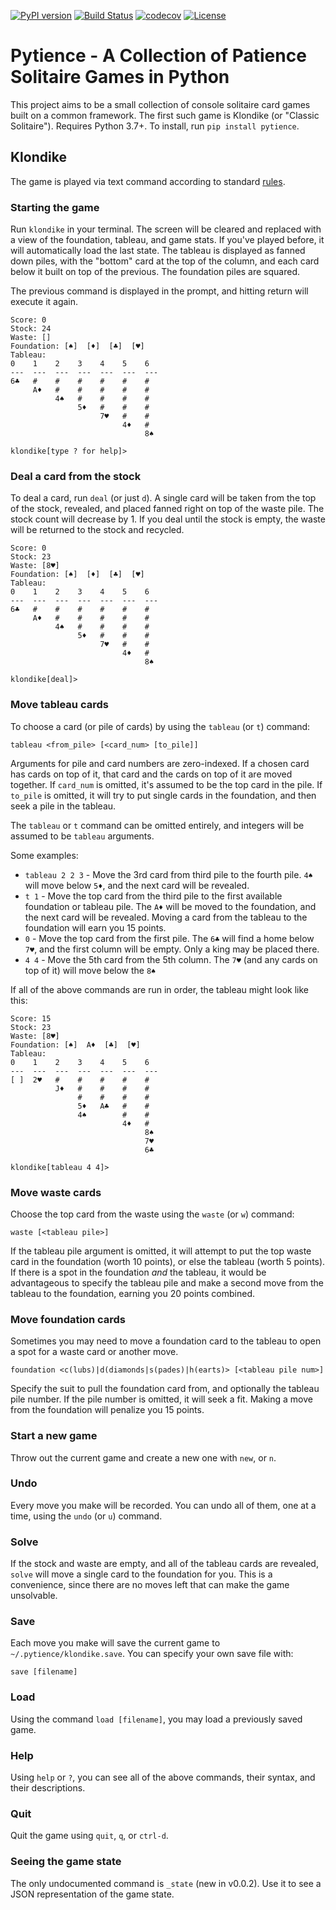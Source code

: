 [![PyPI version](https://img.shields.io/pypi/v/pytience.svg)](https://pypi.org/project/pytience)
[![Build Status](https://travis-ci.org/jamesboehmer/pytience.svg?branch=master)](https://travis-ci.org/jamesboehmer/pytience)
[![codecov](https://codecov.io/gh/jamesboehmer/pytience/branch/master/graph/badge.svg)](https://codecov.io/gh/jamesboehmer/pytience)
[![License](https://img.shields.io/badge/license-GPLv3.0+-blue)](https://opensource.org/licenses/GPL-3.0)

# Pytience - A Collection of Patience Solitaire Games in Python

This project aims to be a small collection of console solitaire card games built on a common framework. The first such 
game is Klondike (or "Classic Solitaire").  Requires Python 3.7+.  To install, run `pip install pytience`.

## Klondike

The game is played via text command according to standard [rules](https://en.wikipedia.org/wiki/Klondike_%28solitaire%29).

### Starting the game

Run `klondike` in your terminal.  The screen will be cleared and replaced with a view of the foundation, tableau, and 
game stats.  If you've played before, it will automatically load the last state.  The tableau is displayed as fanned 
down piles, with the "bottom" card at the top of the column, and each card below it built on top of the previous.  The 
foundation piles are squared. 

The previous command is displayed in the prompt, and hitting return will execute it again.


```text
Score: 0
Stock: 24
Waste: []
Foundation: [♠]  [♦]  [♣]  [♥]
Tableau:
0    1    2    3    4    5    6
---  ---  ---  ---  ---  ---  ---
6♣   #    #    #    #    #    #
     A♦   #    #    #    #    #
          4♠   #    #    #    #
               5♦   #    #    #
                    7♥   #    #
                         4♦   #
                              8♠

klondike[type ? for help]>
```

### Deal a card from the stock

To deal a card, run `deal` (or just `d`).  A single card will be taken from the top of the stock, revealed, and placed 
fanned right on top of the waste pile.  The stock count will decrease by 1.  If you deal until the stock is empty, the 
waste will be returned to the stock and recycled.

```text
Score: 0
Stock: 23
Waste: [8♥]
Foundation: [♠]  [♦]  [♣]  [♥]
Tableau:
0    1    2    3    4    5    6
---  ---  ---  ---  ---  ---  ---
6♣   #    #    #    #    #    #
     A♦   #    #    #    #    #
          4♠   #    #    #    #
               5♦   #    #    #
                    7♥   #    #
                         4♦   #
                              8♠

klondike[deal]>
```

### Move tableau cards

To choose a card (or pile of cards) by using the `tableau` (or `t`) command:

`tableau <from_pile> [<card_num> [to_pile]]`

Arguments for pile and card numbers are zero-indexed.  If a chosen card has cards on top of it, that card and the cards 
 on top of it are moved together.  If `card_num` is omitted, it's assumed to be the top card in the pile.  If `to_pile` 
 is omitted, it will try to put single cards in the foundation, and then seek a pile in the tableau.
 
The `tableau` or `t` command can be omitted entirely, and integers will be assumed to be `tableau` arguments.  

Some examples: 

* `tableau 2 2 3` - Move the 3rd card from third pile to the fourth pile.  `4♠` will move below `5♦`, and the next card 
will be revealed.
* `t 1` - Move the top card from the third pile to the first available foundation or tableau pile.  The `A♦` will be 
moved to the foundation, and the next card will be revealed.  Moving a card from the tableau to the foundation will 
earn you 15 points.
* `0` - Move the top card from the first pile.  The `6♣` will find a home below `7♥`, and the first column will be 
empty.  Only a king may be placed there.
* `4 4` - Move the 5th card from the 5th column.  The `7♥` (and any cards on top of it) will move below the `8♠`

If all of the above commands are run in order, the tableau might look like this:

```text
Score: 15
Stock: 23
Waste: [8♥]
Foundation: [♠]  A♦  [♣]  [♥]
Tableau:
0    1    2    3    4    5    6
---  ---  ---  ---  ---  ---  ---
[ ]  2♥   #    #    #    #    #
          J♦   #    #    #    #
               #    #    #    #
               5♦   A♣   #    #
               4♠        #    #
                         4♦   #
                              8♠
                              7♥
                              6♣

klondike[tableau 4 4]>
```

### Move waste cards

Choose the top card from the waste using the `waste` (or `w`) command:

`waste [<tableau pile>]`

If the tableau pile argument is omitted, it will attempt to put the top waste card in the foundation (worth 10 points), 
or else the tableau (worth 5 points).  If there is a spot in the foundation _and_ the tableau, it would be advantageous 
to specify the tableau pile and make a second move from the tableau to the foundation, earning you 20 points combined.

### Move foundation cards

Sometimes you may need to move a foundation card to the tableau to open a spot for a waste card or another move.

`foundation <c(lubs)|d(diamonds|s(pades)|h(earts)> [<tableau pile num>]`

Specify the suit to pull the foundation card from, and optionally the tableau pile number.  If the pile number is 
omitted, it will seek a fit.  Making a move from the foundation will penalize you 15 points.

### Start a new game

Throw out the current game and create a new one with `new`, or `n`.

### Undo

Every move you make will be recorded.  You can undo all of them, one at a time, using the `undo` (or `u`) command.

### Solve

If the stock and waste are empty, and all of the tableau cards are revealed, `solve` will move a single card to the
foundation for you.  This is a convenience, since there are no moves left that can make the game unsolvable.

### Save

Each move you make will save the current game to `~/.pytience/klondike.save`.  You can specify your own save file with:

`save [filename]`

### Load

Using the command `load [filename]`, you may load a previously saved game.

### Help

Using `help` or `?`, you can see all of the above commands, their syntax, and their descriptions.

### Quit

Quit the game using `quit`, `q`, or `ctrl-d`.

### Seeing the game state

The only undocumented command is `_state` (new in v0.0.2).  Use it to see a JSON representation of the game state.
